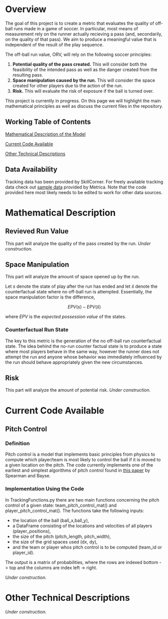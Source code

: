 # Overview 

The goal of this project is to create a metric that evaluates the quality of off-ball runs made in a game of soccer. In particular, most means of measurement rely on the runner actually recieving a pass (and, secondarily, on the quality of that pass). We aim to produce a meaningful value that is independent of the result of the play sequence. 

The off-ball run value, ORV, will rely on the following soccer principles:
1. **Potential quality of the pass created.** This will consider both the feasibility of the intended pass as well as the danger created from the resulting pass.
2. **Space manipulation caused by the run.** This will consider the space created for other players due to the action of the run.
3. **Risk.** This will evaluate the risk of exposure if the ball is turned over.

This project is currently in progress. On this page we will highlight the main mathematical principles as well as discuss the current files in the repository. 

## Working Table of Contents

[Mathematical Description of the Model](#mathematical-description)

[Current Code Available](#current-code-available)

[Other Technical Descriptions](#other-technical-descriptions)

## Data Availability

Tracking data has been provided by SkillCorner. For freely available tracking data check out [sample data](https://github.com/metrica-sports/sample-data) provided by Metrica. Note that the code provided here most likely needs to be edited to work for other data sources. 

# Mathematical Description

## Revieved Run Value

This part will analyze the quality of the pass created by the run. *Under construction.*

## Space Manipulation

This part will analyze the amount of space opened up by the run. 

Let $s$ denote the state of play after the run has ended and let $\hat{s}$ denote the counterfactual state where no off-ball run is attempted. Essentially, the space manipulation factor is the difference, 

$$EPV(s) - EPV(\hat{s})$$

where $EPV$ is the *expected possession value* of the states. 

### Counterfactual Run State

The key to this metric is the generation of the no off-ball run counterfactual state. The idea behind the no-run counter factual state is to produce a state where most players behave in the same way, however the runner does not attempt the run and anyone whose behavior was immediately influenced by the run should behave appropriately given the new circumstances. 

## Risk

This part will analyze the amount of potential risk. *Under construction.* 

# Current Code Available

## Pitch Control 

### Definition

Pitch control is a model that implements basic principles from physics to compute which player/team is most likely to control the ball if it is moved to a given location on the pitch. The code currently implements one of the earliest and simplest algorithms of pitch control found in [this paper](https://www.researchgate.net/publication/315166647_Physics-Based_Modeling_of_Pass_Probabilities_in_Soccer) by Spearman and Bayse. 

### Implementation Using the Code

In TrackingFunctions.py there are two main functions concerning the pitch control of a given state: team_pitch_control_mat() and player_pitch_control_mat(). The functions take the following inputs:
- the location of the ball (ball_x,ball_y),
- a DataFrame consisting of the locations and velocities of all players (player_positions),
- the size of the pitch (pitch_length, pitch_width),
- the size of the grid spaces used (dx, dy),
- and the team or player whos pitch control is to be computed (team_id or player_id).

The output is a matrix of probabilities, where the rows are indexed bottom -> top and the columns are index left -> right. 

*Under construction.*

# Other Technical Descriptions 

*Under construction.*
